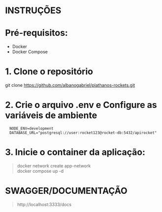 # INSTRUÇÕES

# Pré-requisitos:

- Docker
- Docker Compose

# 1. Clone o repositório

git clone https://github.com/albanogabriel/plathanos-rockets.git

# 2. Crie o arquivo .env e Configure as variáveis de ambiente

      NODE_ENV=development
      DATABASE_URL="postgresql://user:rocket123@rocket-db:5432/apirocket"

# 3. Inicie o container da aplicação:

> docker network create app-network  
> docker compose up -d

# SWAGGER/DOCUMENTAÇÃO

> http://localhost:3333/docs
